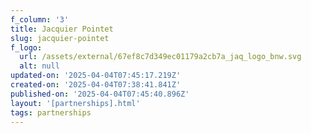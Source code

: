 ```yaml
---
f_column: '3'
title: Jacquier Pointet
slug: jacquier-pointet
f_logo:
  url: /assets/external/67ef8c7d349ec01179a2cb7a_jaq_logo_bnw.svg
  alt: null
updated-on: '2025-04-04T07:45:17.219Z'
created-on: '2025-04-04T07:38:41.841Z'
published-on: '2025-04-04T07:45:40.896Z'
layout: '[partnerships].html'
tags: partnerships
---
```



